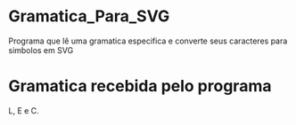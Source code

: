 # Gramatica_Para_SVG

Programa que lê uma gramatica especifica e converte seus caracteres para simbolos em SVG


# Gramatica recebida pelo programa

L, E e C.

